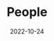---
title: People
date: 2022-10-24

type: landing

sections:
  - block: people
    content:
      # title: Meet the Team
      # Choose which groups/teams of users to display.
      #   Edit `user_groups` in each user's profile to add them to one or more of these groups.
      user_groups:
          - Principal Investigator / Staff
          - Graduate Students
          - Undergraduate Students
          - Visitors / Interns
          - Staff Alumni
          - Graduate Alumni
          - Undergraduate / Intern Alumni
      sort_by: Params.last_name
      sort_ascending: true
    design:
      show_interests: false
      show_role: true
      show_social: true
---
